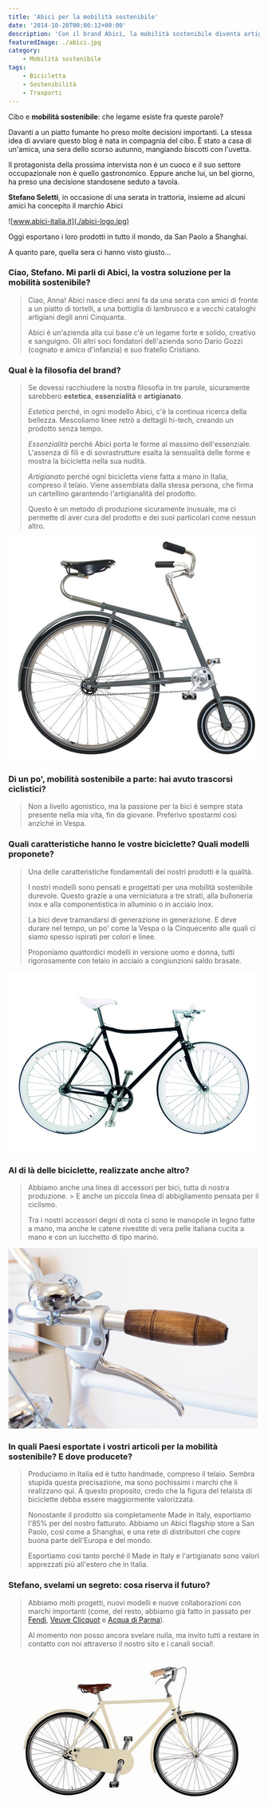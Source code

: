 ```yaml
---
title: 'Abici per la mobilità sostenibile'
date: '2014-10-20T00:00:12+00:00'
description: 'Con il brand Abici, la mobilità sostenibile diventa artigianale ed essenziale.'
featuredImage: ./abici.jpg
category:
    - Mobilità sostenibile
tags:
    - Bicicletta
    - Sostenibilità
    - Trasporti
---
```


Cibo e **mobilità sostenibile**: che legame esiste fra queste parole?

Davanti a un piatto fumante ho preso molte decisioni importanti. La stessa idea di avviare questo blog è nata in compagnia del cibo. È stato a casa di un'amica, una sera dello scorso autunno, mangiando biscotti con l'uvetta.

Il protagonista della prossima intervista non è un cuoco e il suo settore occupazionale non è quello gastronomico. Eppure anche lui, un bel giorno, ha preso una decisione standosene seduto a tavola.

**Stefano Seletti**, in occasione di una serata in trattoria, insieme ad alcuni amici ha concepito il marchio Abici

![www.abici-italia.it](./abici-logo.jpg)

Oggi esportano i loro prodotti in tutto il mondo, da San Paolo a Shanghai.

A quanto pare, quella sera ci hanno visto giusto...

### Ciao, Stefano. Mi parli di Abici, la vostra soluzione per la mobilità sostenibile?

> Ciao, Anna! Abici nasce dieci anni fa da una serata con amici di fronte a un piatto di tortelli, a una bottiglia di lambrusco e a vecchi cataloghi artigiani degli anni Cinquanta.
>
> Abici è un'azienda alla cui base c'è un legame forte e solido, creativo e sanguigno. Gli altri soci fondatori dell'azienda sono Dario Gozzi (cognato e amico d'infanzia) e suo fratello Cristiano.

### Qual è la filosofia del brand?

> Se dovessi racchiudere la nostra filosofia in tre parole, sicuramente sarebbero **estetica**, **essenzialità** e **artigianato**.
>
> *Estetica* perché, in ogni modello Abici, c'è la continua ricerca della bellezza. Mescoliamo linee retrò a dettagli hi-tech, creando un prodotto senza tempo.
>
> *Essenzialità* perché Abici porta le forme al massimo dell'essenziale.
> L'assenza di fili e di sovrastrutture esalta la sensualità delle forme e mostra la bicicletta nella sua nudità.
>
> *Artigianato* perché ogni bicicletta viene fatta a mano in Italia, compreso il telaio. Viene assemblata dalla stessa persona, che firma un cartellino garantendo l'artigianalità del prodotto.
>
> Questo è un metodo di produzione sicuramente inusuale, ma ci permette di aver cura del prodotto e dei suoi particolari come nessun altro.

![Velocino](./velocino.jpg)

### Dì un po', mobilità sostenibile a parte: hai avuto trascorsi ciclistici?

> Non a livello agonistico, ma la passione per la bici è sempre stata presente nella mia vita, fin da giovane. Preferivo spostarmi così anziché in Vespa.

### Quali caratteristiche hanno le vostre biciclette? Quali modelli proponete?

> Una delle caratteristiche fondamentali dei nostri prodotti è la qualità.
>
> I nostri modelli sono pensati e progettati per una mobilità sostenibile durevole. Questo grazie a una verniciatura a tre strati, alla bulloneria inox e alla componentistica in alluminio o in acciaio inox.
>
> La bici deve tramandarsi di generazione in generazione. E deve durare nel tempo, un po' come la Vespa o la Cinquecento alle quali ci siamo spesso ispirati per colori e linee.
>
> Proponiamo quattordici modelli in versione uomo e donna, tutti rigorosamente con telaio in acciaio a congiunzioni saldo brasate.

![Fuga](./fuga.jpg)

### Al di là delle biciclette, realizzate anche altro?

> Abbiamo anche una linea di accessori per bici, tutta di nostra produzione. > E anche un piccola linea di abbigliamento pensata per il ciclismo.
>
> Tra i nostri accessori degni di nota ci sono le manopole in legno fatte a mano, ma anche le catene rivestite di vera pelle italiana cucita a mano e con un lucchetto di tipo marino.

![Manopola ABICI - particolare](./manopole.jpg)

### In quali Paesi esportate i vostri articoli per la mobilità sostenibile? E dove producete?

> Produciamo in Italia ed è tutto handmade, compreso il telaio. Sembra stupida questa precisazione, ma sono pochissimi i marchi che li realizzano qui.
> A questo proposito, credo che la figura del telaista di biciclette debba essere maggiormente valorizzata.
>
> Nonostante il prodotto sia completamente Made in Italy, esportiamo l'85% per del nostro fatturato. Abbiamo un Abici flagship store a San Paolo, così come a Shanghai, e una rete di distributori che copre buona parte dell'Europa e del mondo.
>
> Esportiamo così tanto perché il Made in Italy e l'artigianato sono valori apprezzati più all'estero che in Italia.

### Stefano, svelami un segreto: cosa riserva il futuro?

> Abbiamo molti progetti, nuovi modelli e nuove collaborazioni con marchi importanti (come, del resto, abbiamo già fatto in passato per [Fendi](http://www.fendi.com/it/it), [Veuve Clicquot](http://www.veuve-clicquot.com) e [Acqua di Parma](http://www.acquadiparma.com/it/?gclid=CMKRt97As8ECFdTLtAodeF8AHw)).
>
> Al momento non posso ancora svelare nulla, ma invito tutti a restare in contatto con noi attraverso il nostro sito e i canali social!.

![Granturismo](./granturismo.jpg)

